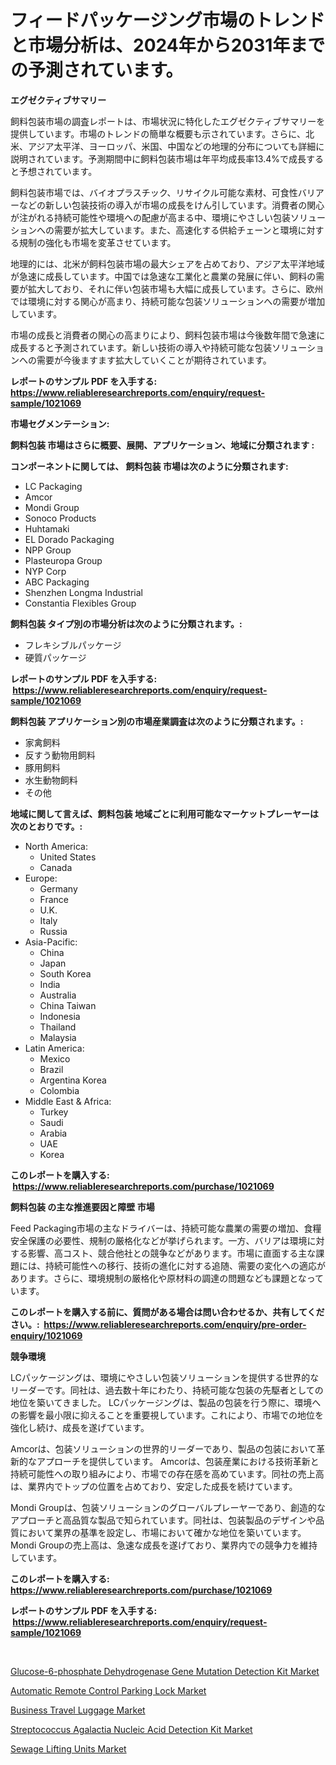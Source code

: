 <p><h1>フィードパッケージング市場のトレンドと市場分析は、2024年から2031年までの予測されています。</h1></p><p><strong>エグゼクティブサマリー</strong></p>
<p><p>飼料包装市場の調査レポートは、市場状況に特化したエグゼクティブサマリーを提供しています。市場のトレンドの簡単な概要も示されています。さらに、北米、アジア太平洋、ヨーロッパ、米国、中国などの地理的分布についても詳細に説明されています。予測期間中に飼料包装市場は年平均成長率13.4%で成長すると予想されています。</p><p>飼料包装市場では、バイオプラスチック、リサイクル可能な素材、可食性バリアーなどの新しい包装技術の導入が市場の成長をけん引しています。消費者の関心が注がれる持続可能性や環境への配慮が高まる中、環境にやさしい包装ソリューションへの需要が拡大しています。また、高速化する供給チェーンと環境に対する規制の強化も市場を変革させています。</p><p>地理的には、北米が飼料包装市場の最大シェアを占めており、アジア太平洋地域が急速に成長しています。中国では急速な工業化と農業の発展に伴い、飼料の需要が拡大しており、それに伴い包装市場も大幅に成長しています。さらに、欧州では環境に対する関心が高まり、持続可能な包装ソリューションへの需要が増加しています。</p><p>市場の成長と消費者の関心の高まりにより、飼料包装市場は今後数年間で急速に成長すると予測されています。新しい技術の導入や持続可能な包装ソリューションへの需要が今後ますます拡大していくことが期待されています。</p></p>
<p><strong>レポートのサンプル PDF を入手する: <a href="https://www.reliableresearchreports.com/enquiry/request-sample/1021069">https://www.reliableresearchreports.com/enquiry/request-sample/1021069</a></strong></p>
<p><strong>市場セグメンテーション:</strong></p>
<p><strong> 飼料包装 市場はさらに概要、展開、アプリケーション、地域に分類されます :</strong></p>
<p><strong>コンポーネントに関しては、 飼料包装 市場は次のように分類されます: &nbsp;</strong></p>
<p><ul><li>LC Packaging</li><li>Amcor</li><li>Mondi Group</li><li>Sonoco Products</li><li>Huhtamaki</li><li>EL Dorado Packaging</li><li>NPP Group</li><li>Plasteuropa Group</li><li>NYP Corp</li><li>ABC Packaging</li><li>Shenzhen Longma Industrial</li><li>Constantia Flexibles Group</li></ul></p>
<p><strong> 飼料包装 タイプ別の市場分析は次のように分類されます。:</strong></p>
<p><ul><li>フレキシブルパッケージ</li><li>硬質パッケージ</li></ul></p>
<p><strong>レポートのサンプル PDF を入手する: &nbsp;<a href="https://www.reliableresearchreports.com/enquiry/request-sample/1021069">https://www.reliableresearchreports.com/enquiry/request-sample/1021069</a></strong></p>
<p><strong> 飼料包装 アプリケーション別の市場産業調査は次のように分類されます。:</strong></p>
<p><ul><li>家禽飼料</li><li>反すう動物用飼料</li><li>豚用飼料</li><li>水生動物飼料</li><li>その他</li></ul></p>
<p><strong>地域に関して言えば、飼料包装 地域ごとに利用可能なマーケットプレーヤーは次のとおりです。:</strong></p>
<p><ul>
    <li>
        North America:
        <ul>
            <li>United States</li>
            <li>Canada</li>
        </ul>
    </li>
    <li>
        Europe:
        <ul>
            <li>Germany</li>
            <li>France</li>
            <li>U.K.</li>
            <li>Italy</li>
            <li>Russia</li>
        </ul>
    </li>
    <li>
        Asia-Pacific:
        <ul>
            <li>China</li>
            <li>Japan</li>
            <li>South Korea</li>
            <li>India</li>
            <li>Australia</li>
            <li>China Taiwan</li>
            <li>Indonesia</li>
            <li>Thailand</li>
            <li>Malaysia</li>
        </ul>
    </li>
    <li>
        Latin America:
        <ul>
            <li>Mexico</li>
            <li>Brazil</li>
            <li>Argentina Korea</li>
            <li>Colombia</li>
        </ul>
    </li>
    <li>
        Middle East & Africa:
        <ul>
            <li>Turkey</li>
            <li>Saudi</li>
            <li>Arabia</li>
            <li>UAE</li>
            <li>Korea</li>
        </ul>
    </li>
    </ul></p>
<p><strong>このレポートを購入する: &nbsp;<a href="https://www.reliableresearchreports.com/purchase/1021069">https://www.reliableresearchreports.com/purchase/1021069</a></strong></p>
<p><strong>飼料包装 の主な推進要因と障壁 市場</strong></p>
<p><p>Feed Packaging市場の主なドライバーは、持続可能な農業の需要の増加、食糧安全保護の必要性、規制の厳格化などが挙げられます。一方、バリアは環境に対する影響、高コスト、競合他社との競争などがあります。市場に直面する主な課題には、持続可能性への移行、技術の進化に対する追随、需要の変化への適応があります。さらに、環境規制の厳格化や原材料の調達の問題なども課題となっています。</p></p>
<p><strong>このレポートを購入する前に、質問がある場合は問い合わせるか、共有してください。:&nbsp; <a href="https://www.reliableresearchreports.com/enquiry/pre-order-enquiry/1021069">https://www.reliableresearchreports.com/enquiry/pre-order-enquiry/1021069</a></strong></p>
<p><strong>競争環境</strong></p>
<p><p>LCパッケージングは、環境にやさしい包装ソリューションを提供する世界的なリーダーです。同社は、過去数十年にわたり、持続可能な包装の先駆者としての地位を築いてきました。 LCパッケージングは、製品の包装を行う際に、環境への影響を最小限に抑えることを重要視しています。これにより、市場での地位を強化し続け、成長を遂げています。</p><p>Amcorは、包装ソリューションの世界的リーダーであり、製品の包装において革新的なアプローチを提供しています。 Amcorは、包装産業における技術革新と持続可能性への取り組みにより、市場での存在感を高めています。同社の売上高は、業界内でトップの位置を占めており、安定した成長を続けています。</p><p>Mondi Groupは、包装ソリューションのグローバルプレーヤーであり、創造的なアプローチと高品質な製品で知られています。同社は、包装製品のデザインや品質において業界の基準を設定し、市場において確かな地位を築いています。 Mondi Groupの売上高は、急速な成長を遂げており、業界内での競争力を維持しています。</p></p>
<p><strong>このレポートを購入する: &nbsp; <a href="https://www.reliableresearchreports.com/purchase/1021069">https://www.reliableresearchreports.com/purchase/1021069</a></strong></p>
<p><strong>レポートのサンプル PDF を入手する: &nbsp;<a href="https://www.reliableresearchreports.com/enquiry/request-sample/1021069">https://www.reliableresearchreports.com/enquiry/request-sample/1021069</a></strong><strong></strong></p>
<p>&nbsp;</p>
<p><p><a href="https://eight-handstand-8fb.notion.site/Glucose-6-phosphate-Dehydrogenase-Gene-Mutation-Detection-Kit-Market-Insights-Market-Players-and-Fo-3e7f9d5677c0400a84a5a71c642762ce">Glucose-6-phosphate Dehydrogenase Gene Mutation Detection Kit Market</a></p><p><a href="https://view.publitas.com/reportprime-1/automatic-remote-control-parking-lock-market-size-market-trends-and-growth-outlook-forecasted-for-period-from-2024-to-2031/">Automatic Remote Control Parking Lock Market</a></p><p><a href="https://view.publitas.com/reportprime-1/business-travel-luggage-market-size-and-growth-market-segmentation-regional-and-country-breakdowns-and-market-trends-for-period-from-2024-2031/">Business Travel Luggage Market</a></p><p><a href="https://simplistic-meeting-7ee.notion.site/Streptococcus-Agalactia-Nucleic-Acid-Detection-Kit-Market-Research-Report-Unlocks-Analysis-on-the-Ma-b6c47453d3ba46a6b30e1beaa3f6068b">Streptococcus Agalactia Nucleic Acid Detection Kit Market</a></p><p><a href="https://skillful-vermicelli-b89.notion.site/Sewage-Lifting-Units-Market-Size-2024-2031-Global-Industrial-Analysis-Key-Geographical-Regions-M-43242e49a94b436c8e26963124e0dc50">Sewage Lifting Units Market</a></p></p>